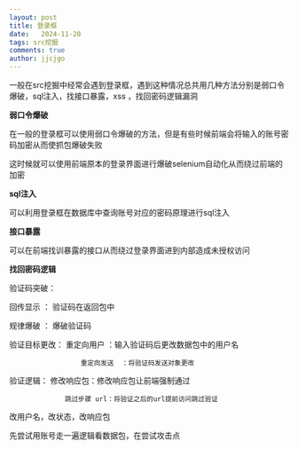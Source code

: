 ```yaml
---
layout: post
title: 登录框
date:   2024-11-20
tags: src挖掘
comments: true
author: jjcjgo
---
```

 
一般在src挖掘中经常会遇到登录框，遇到这种情况总共用几种方法分别是弱口令爆破，sql注入，找接口暴露，xss ，找回密码逻辑漏洞




**弱口令爆破**

在一般的登录框可以使用弱口令爆破的方法，但是有些时候前端会将输入的账号密码加密从而使抓包爆破失败    



这时候就可以使用前端原本的登录界面进行爆破selenium自动化从而绕过前端的加密


**sql注入**

可以利用登录框在数据库中查询账号对应的密码原理进行sql注入


**接口暴露**

可以在前端找训暴露的接口从而绕过登录界面进到内部造成未授权访问

**找回密码逻辑**

验证码突破：   

回传显示 ： 验证码在返回包中
                     
                     
  规律爆破 ： 爆破验证码

验证目标更改： 
                      重定向用户 ：输入验证码后更改数据包中的用户名

                      
                      重定向发送  ：将验证码发送对象更改

验证逻辑： 
                 修改响应包：修改响应包让前端强制通过

                 
                  跳过步骤 url：将验证之后的url提前访问跳过验证
         

改用户名，改状态，改响应包

先尝试用账号走一遍逻辑看数据包，在尝试攻击点



